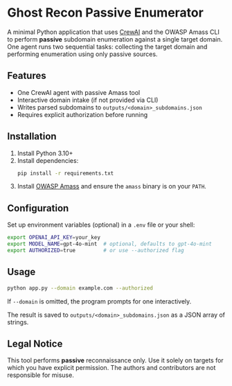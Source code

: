 # Ghost Recon Passive Enumerator

A minimal Python application that uses [CrewAI](https://github.com/joaomdmoura/crewai) and the OWASP Amass CLI to perform **passive** subdomain enumeration against a single target domain. One agent runs two sequential tasks: collecting the target domain and performing enumeration using only passive sources.

## Features
- One CrewAI agent with passive Amass tool
- Interactive domain intake (if not provided via CLI)
- Writes parsed subdomains to `outputs/<domain>_subdomains.json`
- Requires explicit authorization before running

## Installation
1. Install Python 3.10+
2. Install dependencies:
   ```bash
   pip install -r requirements.txt
   ```
3. Install [OWASP Amass](https://github.com/owasp-amass/amass) and ensure the `amass` binary is on your `PATH`.

## Configuration
Set up environment variables (optional) in a `.env` file or your shell:
```bash
export OPENAI_API_KEY=your_key
export MODEL_NAME=gpt-4o-mint  # optional, defaults to gpt-4o-mint
export AUTHORIZED=true         # or use --authorized flag
```

## Usage
```bash
python app.py --domain example.com --authorized
```
If `--domain` is omitted, the program prompts for one interactively.

The result is saved to `outputs/<domain>_subdomains.json` as a JSON array of strings.

## Legal Notice
This tool performs **passive** reconnaissance only. Use it solely on targets for which you have explicit permission. The authors and contributors are not responsible for misuse.

